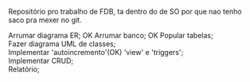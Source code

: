 
Repositório pro trabalho de FDB, ta dentro do de SO por que nao tenho saco pra mexer no git.

Arrumar diagrama ER;  OK
Arrumar banco;        OK
Popular tabelas;  
Fazer diagrama UML de classes;  
Implementar 'autoincremento'(OK) 'view' e 'triggers';  
Implementar CRUD;  
Relatório;  
